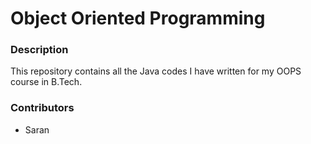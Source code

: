 # Object Oriented Programming

### Description 
This repository contains all the Java codes I have written for my OOPS course in B.Tech.

### Contributors
+ Saran
